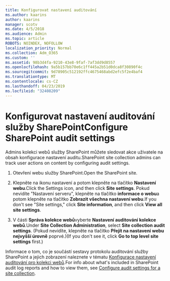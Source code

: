 ```yaml
---
title: Konfigurovat nastavení auditování
ms.author: kaarins
author: kaarins
manager: scotv
ms.date: 4/5/2018
ms.audience: Admin
ms.topic: article
ROBOTS: NOINDEX, NOFOLLOW
localization_priority: Normal
ms.collection: Adm_O365
ms.custom: ''
ms.assetid: 98b3d4fa-9210-43e8-9faf-7af3dd9d8557
ms.openlocfilehash: 9a5b157bb70e6c1ff445a2b51d0dca8f30890f4c
ms.sourcegitcommit: 9d78905c512192ffc4675468abd2efc5f2e4baf4
ms.translationtype: MT
ms.contentlocale: cs-CZ
ms.lasthandoff: 04/23/2019
ms.locfileid: "32408209"
---
```

# <a name="configure-sharepoint-audit-settings"></a><span data-ttu-id="e906f-102">Konfigurovat nastavení auditování služby SharePoint</span><span class="sxs-lookup"><span data-stu-id="e906f-102">Configure SharePoint audit settings</span></span>

<span data-ttu-id="e906f-103">Admins kolekci webů služby SharePoint můžete sledovat akce uživatele na obsah konfigurace nastavení auditu.</span><span class="sxs-lookup"><span data-stu-id="e906f-103">SharePoint site collection admins can track user actions on content by configuring audit settings.</span></span>
  
1. <span data-ttu-id="e906f-104">Otevření webu služby SharePoint.</span><span class="sxs-lookup"><span data-stu-id="e906f-104">Open the SharePoint site.</span></span>
    
2. <span data-ttu-id="e906f-105">Klepněte na ikonu nastavení a potom klepněte na tlačítko **Nastavení webu**.</span><span class="sxs-lookup"><span data-stu-id="e906f-105">Click the Settings icon, and then click **Site settings**.</span></span> <span data-ttu-id="e906f-106">Pokud nevidíte "Nastavení serveru", klepněte na tlačítko **informace o webu**a potom klepněte na tlačítko **Zobrazit všechna nastavení webu**.</span><span class="sxs-lookup"><span data-stu-id="e906f-106">If you don't see "Site settings," click **Site information**, and then click **View all site settings**.</span></span>
    
3. <span data-ttu-id="e906f-107">V části **Správa kolekce webů**vyberte **Nastavení auditování kolekce webů**.</span><span class="sxs-lookup"><span data-stu-id="e906f-107">Under **Site Collection Administration**, select **Site collection audit settings**.</span></span> <span data-ttu-id="e906f-108">(Pokud nevidíte, klepněte na tlačítko **Přejít na nastavení webu nejvyšší úrovně** poprvé.)</span><span class="sxs-lookup"><span data-stu-id="e906f-108">(If you don't see it, click **Go to top level site settings** first.)</span></span> 
    
<span data-ttu-id="e906f-109">Informace o tom, co je součástí sestavy protokolu auditování služby SharePoint a jejich zobrazení naleznete v tématu [Konfigurace nastavení auditování pro kolekci webů](https://go.microsoft.com/fwlink/?linkid=404050).</span><span class="sxs-lookup"><span data-stu-id="e906f-109">For info about what's included in SharePoint audit log reports and how to view them, see [Configure audit settings for a site collection](https://go.microsoft.com/fwlink/?linkid=404050).</span></span>
  

